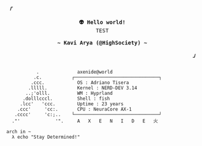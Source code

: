 <!-- Profile -->
<p align="left"><strong><samp><i>「</i></samp></strong></p>
  <p align="center">
    <samp>
      <b>
        👽 Hello world!
      </b>
      <br>
        TEST
      <br>
      <br>
      <b>
        ~ Kavi Arya (@HighSociety) ~
      </b>
    </samp>
  </p>
<p align="right"><strong><samp><i>」</i></samp></strong></p>

```

           .             ​ axenide@world 
          .c.           ┌───────────────────────────────┐ 
         .ccc.           ​ OS : Adriano Tisera 
        .lllll.          ​ Kernel : NERD-DEV 3.14 
       ..;'olll.         ​ WM : Hyprland 
      .dolllcccl.        ​ Shell : fish
     .lcc'   'ccc.       ​ Uptime : 23 years
    .ccc'     'cc:.      ​ CPU : NeuraCore AX-1
   .cccc'     'c:;..    └───────────────────────────────┘ 
  ."'             '".     A   X   E   N   I   D   E   火 

arch in ~ 
  λ echo "Stay Determined!"
```

<p align="center">
</p>
